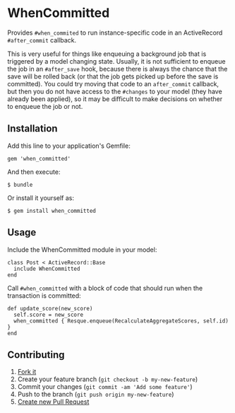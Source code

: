 # WhenCommitted

Provides `#when_commited` to run instance-specific code in an ActiveRecord
`#after_commit` callback.

This is very useful for things like enqueuing a background job that is triggered
by a model changing state. Usually, it is not sufficient to enqueue the job in
an `#after_save` hook, because there is always the chance that the save will be
rolled back (or that the job gets picked up before the save is committed). You
could try moving that code to an `after_commit` callback, but then you do not
have access to the `#changes` to your model (they have already been applied), so
it may be difficult to make decisions on whether to enqueue the job or not.

## Installation

Add this line to your application's Gemfile:

    gem 'when_committed'

And then execute:

    $ bundle

Or install it yourself as:

    $ gem install when_committed

## Usage

Include the WhenCommitted module in your model:

    class Post < ActiveRecord::Base
      include WhenCommitted
    end

Call `#when_committed` with a block of code that should run when the transaction
is committed:

    def update_score(new_score)
      self.score = new_score
      when_committed { Resque.enqueue(RecalculateAggregateScores, self.id) }
    end

## Contributing

1. [Fork it](https://github.com/PeopleAdmin/when_committed/fork_select)
2. Create your feature branch (`git checkout -b my-new-feature`)
3. Commit your changes (`git commit -am 'Add some feature'`)
4. Push to the branch (`git push origin my-new-feature`)
5. [Create new Pull Request](https://github.com/PeopleAdmin/when_committed/pull/new/master)
